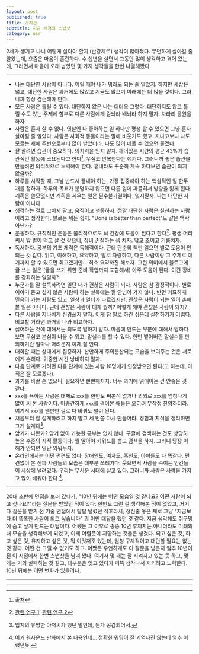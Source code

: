 ```yaml
---
layout: post
published: true
title: 가치관
subtitle: 지금 시점의 스냅샷
category: usr
---
```


 2세가 생기고 나니 어떻게 살아야 할지 (반강제로) 생각이
 많아졌다. 무던하게 살아갈 줄 알았는데, 요즘은 마음이 혼란하다. 수
 십년을 살면서 그동안 많이 생각하고 겪어 왔는데, 그러면서 마음에 오래
 남았던 몇 가지 생각들을 한번 나열해봤다.

---

 * 나는 대단한 사람이 아니다. 어릴 때야 내가 뭐라도 되는 줄
   알았지. 하지만 세상은 넓고, 대단한 사람은 과거에도 많았고 지금도
   많으며 미래에는 더 많을 것이다. 그러니까 항상 겸손해야 한다.
 * 모든 사람은 틀릴 수 있다. 대단하지 않은 나는 더더욱
   그렇다. 대단하지도 않고 틀릴 수도 있는 주제에 함부로 다른 사람에게
   감놔라 배놔라 하지 말자. 차라리 응원을 하자.
 * 사람은 혼자 살 수 없다. 옛날엔 나 좋아하는 일 하나만 평생 할 수
   있으면 그냥 혼자 살아질 줄 알았다. 사람은 사회적 동물이라는 말에
   비웃기도 했고. 지나고보니 나도 모르는 새에 주변으로부터 많이
   받았더라. 나도 많이 베풀 수 있으면 좋겠다.
 * 잘 살려면 습관이 중요하다. 의지력을 믿지 말자. 깨어있는 시간의 평균
   43%가 습관적인 활동에 소요된다고 한다[^1]. 무심코 반복한다는
   얘기다. 그러니까 좋은 습관을 만들려면 의식적으로 노력해야
   한다. 흉내라도 꾸준히 계속 하다보면 습관이 되지 않을까?
 * 하루를 시작할 때, 그날 반드시 끝내야 하는, 가장 집중해야 하는
   핵심적인 일 한두개를 정하자. 하루의 목표가 분명하지 않으면 다른
   일에 파묻혀서 방향을 잃게 된다. 계획은 쓸모없지만 계획을 세우는
   일은 필수불가결이다. 잊지말자. 나는 대단한 사람이 아니다.
 * 생각하는 걸로 그치지 말고, 움직이고 행동하자. 정말 대단한 사람은
   실천하는 사람이라고 생각한다. 말로는 뭐든 쉽지. "Done is better
   than perfect"도 같은 맥락 아닌가?
 * 운동하자. 규칙적인 운동은 물리적으로도 뇌 건강에 도움이 된다고
   한다[^2]. 평생 머리 써서 밥 벌어 먹고 살 것 같으니, 장비 손질하는
   셈 치자. 닦고 조이고 기름치자.
 * 독서하자. 공부의 기초 체력은 독해력이다. 근데 단순히 책만 읽으면
   별로 도움이 안되는 것 같다. 읽고, 이해하고, 요약하고, 말로
   자랑하고, 다른 사람이랑 그 주제로 얘기까지 할 수 있으면
   최고겠지만... 최소 요약까진 해보자. 그런 의미에서 블로그에 글 쓰는
   일은 (글을 쓰기 위한 준비 작업까지 포함해서) 아주 도움이 된다. 이건
   장비를 강화하는 일일까?
 * 누군가를 잘 설득하려면 일단 내가 괜찮은 사람이 되자. 사람은 참
   감정적이다. 별로 이야기 듣고 싶지 않은 사람이 하는 설득에는 잘
   안넘어 가지 않나. 반면 기묘하게 믿음이 가는 사람도 있고. 일상과
   일터가 다르겠지만, 괜찮은 사람이 되는 일이 손해볼 일은 아니다. 근데
   괜찮은 사람이 대체 뭘까? 어떻게 해야 괜찮은 사람이 되지?
 * 다른 사람을 지나치게 신경쓰지 말자. 이게 참 말로 하긴 쉬운데
   실천하기가 어렵다. 비교할 거라면 과거의 나와 비교하자.
 * 싫어하는 것에 대해서는 되도록 말하지 말자. 마음에 안드는 부분에
   대해서 말하다 보면 무심코 본심이 나올 수 있고, 말실수를 할 수
   있다. 한번 뱉어버린 말실수를 만회하기란 얼마나 어려운지 이제 잘
   안다.
 * 대화할 때는 상대에게 집중하자. 산만하게 주의분산되는 모습을
   보여주는 것은 서로에게 손해다. 귀중한 시간 낭비하지 말자.
 * 다음 단계로 가려면 다음 단계에 있는 사람 10명에게 인정받으면
   된다(고 하는데, 아직은 잘 모르겠다).
 * 과거를 바꿀 순 없으니, 필요하면 뻔뻔해지자. 너무 과거에 얽매이는 건
   안좋은 것 같다.
 * `xxx`를 욕하는 사람은 대체로 `xxx`를 한번도 써본적 없거나 의외로
   `xxx`를 엄청나게 많이 써 본 사람이다. 어중간하게 `xxx`를 겪어본
   애들은 오히려 무작정 찬양하더라. 여기서 `xxx`를 웬만한 걸로 다
   바꿔도 말이 된다.
 * 처음부터 잘 설계하려고 하지 말고 세 번쯤 다시 만들어라. 경험과
   지식을 정리하면 그게 설계다[^3].
 * 암기가 나쁜가? 암기 없이 가능한 공부는 없지 않나. 구글에 검색하는
   것도 상당히 높은 수준의 지적 활동이다. 뭘 알아야 키워드를 뽑고
   검색을 하지. 그러니 당장 이해가 안되면 일단 외워두자.
 * 온라인에서는 어떤 편견도 없다. 장애인도, 여자도, 흑인도, 아이들도
   다 똑같다. 편견없이 본 진짜 사람들의 모습은 대부분
   쓰레기다. 웃으면서 사람을 죽이는 인간들이 세상에 널려있다. 우리는
   무서운 시대에 살고 있다. 그러니까 사람은 사랑을 가지고 많이 배워야
   한다 [^4].

---

 20대 초반에 면접을 보러 갔다가, "10년 뒤에는 어떤 모습일 것 같나요?
 어떤 사람이 되고 싶나요?"라는 질문을 받았던 적이 있다. 한번도 그런 걸
 생각해본 적이 없었고, 거기다 질문을 받기 전 기술 면접에서 탈탈 털렸던
 직후라서, 정신줄 놓은 채로 그냥 "지금보다 더 똑똑한 사람이 되고
 싶습니다" 뭐 이딴 대답을 했던 것 같다. 지금 생각해도 쥐구멍에 숨고
 싶게 만드는 대답이다. 어쨌든 그 이후로 종종 10년 후까지는 아니더라도
 미래의 내 모습을 생각해보게 되었고, 이제 어렴풋이 지향하는 것들은
 생겼다. 되고 싶은 것, 하고 싶은 것, 유지하고 싶은 것, 뭐 이것저것
 있는데, 엄청 구체적이고 대단할 필요는 없는 것 같다. 어떤 건 그럴 수
 없기도 하고. 어쨌든 우연하게도 이 질문을 받은지 얼추 10년이 된 이
 시점에서 한번 스냅샷을 남겨 봤다. 여기서 몇 개는 잘 지켜지고 있는 듯
 하고, 몇 개는 거의 실패하는 것 같고, 대부분은 잊고 있다가 퍼뜩
 생각나서 지키려고 노력한다. 10년 뒤에는 어떤 변화가 있을려나.

---

[^1]:
    [출처](https://en.wikipedia.org/wiki/Wendy_Wood_(psychologist)#Habits)

[^2]: [관련 연구
    1](https://www.health.harvard.edu/blog/regular-exercise-changes-brain-improve-memory-thinking-skills-201404097110),
    [관련 연구
    2](https://www.ncbi.nlm.nih.gov/pmc/articles/PMC3768113/)

[^3]: 업계의 유명한 아저씨가 했던 말인데, 뭔가 공감되어서.

[^4]: 이거 원사운드 만화에서 본 내용인데... 정확한 워딩이 잘 기억나진
    않는데 얼추 이랬던듯.

---
